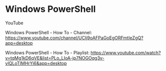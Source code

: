 # Windows PowerShell

YouTube

Windows PowerShell - How To - Channel:
https://www.youtube.com/channel/UCIj9oAFPaGoEgORFmtIeZgQ?app=desktop

Windows PowerShell - How To - Playlist:
https://www.youtube.com/watch?v=tqMg1kD6qVE&list=PLo_LIoA-jp7NOGOqg3v-vlQLoTIMHrYi6&app=desktop
